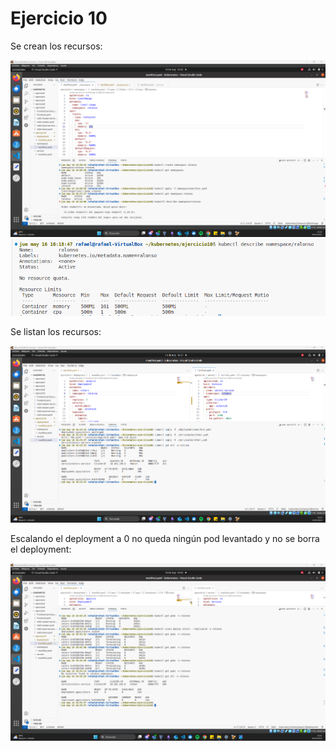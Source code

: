 # Ejercicio 10

Se crean los recursos:

![alt text](images/1.png)
![alt text](images/2.png)

Se listan los recursos:

![alt text](images/3.png)

Escalando el deployment a 0 no queda ningún pod levantado y no se borra el deployment:

![alt text](images/4.png)
